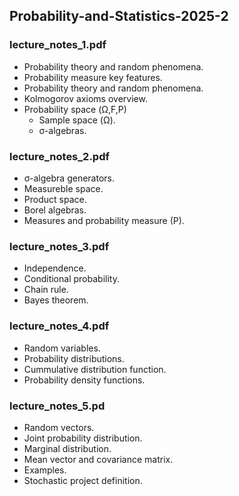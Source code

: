 ## Probability-and-Statistics-2025-2

### lecture_notes_1.pdf
- Probability theory and random phenomena.
- Probability measure key features.
- Probability theory and random phenomena.
- Kolmogorov axioms overview.
- Probability space (Ω,F,P)
  - Sample space (Ω).
  - σ-algebras.
### lecture_notes_2.pdf
- σ-algebra generators.
- Measureble space.
- Product space.
- Borel algebras.
-  Measures and probability measure (P).
### lecture_notes_3.pdf
- Independence. 
- Conditional probability.
- Chain rule.
- Bayes theorem.
### lecture_notes_4.pdf
-  Random variables.
-  Probability distributions.
-  Cummulative distribution function.
-  Probability density functions.
### lecture_notes_5.pd
- Random vectors.
- Joint probability distribution.
-  Marginal distribution. 
- Mean vector and covariance matrix.
- Examples.
- Stochastic project definition.

